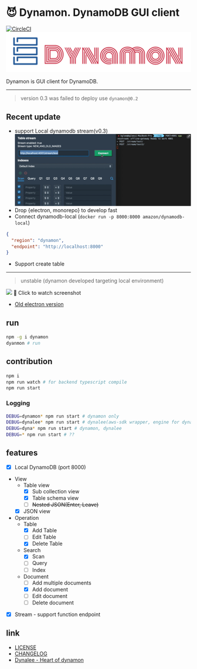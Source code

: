# :smiling_imp: Dynamon. DynamoDB GUI client
 [![CircleCI](https://circleci.com/gh/deptno/dynamon.svg?style=shield)](https://circleci.com/gh/deptno/dynamon)
![Logo](assets/dynamon.png)

Dynamon is GUI client for DynamoDB.

---
> version 0.3 was failed to deploy use `dynamon@0.2`
## Recent update
- support Local dynamodb stream(v0.3)
![Stream](assets/dynamon-stream.gif)
- Drop {electron, monorepo} to develop fast
- Connect dynamodb-local (`docker run -p 8000:8000 amazon/dynamodb-local`)
```json
{
  "region": "dynamon",
  "endpoint": "http://localhost:8000"
}
```
- Support create table

---

> unstable (dynamon developed targeting local environment)

[![](https://user-images.githubusercontent.com/1223020/38453064-7a2d421c-3a8a-11e8-821f-c607fff85642.png)](https://www.youtube.com/watch?v=UI9xyrAKAg0&feature=youtu.be)
:eyes: Click to watch screenshot

- [Old electron version](https://github.com/deptno/dynamon/releases)

## run

```bash
npm -g i dynamon
dyanmon # run
```

## contribution

```bash
npm i
npm run watch # for backend typescript compile
npm run start
```

### Logging

```bash
DEBUG=dynamon* npm run start # dynamon only
DEBUG=dynalee* npm run start # dynalee(aws-sdk wrapper, engine for dynamon)
DEBUG=dyna* npm run start # dynamon, dynalee
DEBUG=* npm run start # ??
```

## features

* [x] Local DynamoDB (port 8000)
* View
  * Table view
    * [x] Sub collection view
    * [x] Table schema view
    * [ ] ~~Nested JSON(Enter, Leave)~~
  * [x] JSON view
* Operation
  * Table
    * [x] Add Table
    * [ ] Edit Table
    * [x] Delete Table
  * Search
    * [x] Scan
    * [ ] Query
    * [ ] Index
  * Document
    * [ ] Add multiple documents
    * [x] Add document
    * [ ] Edit document
    * [ ] Delete document
* [x] Stream - support function endpoint
    
## link
- [LICENSE](LICENSE)
- [CHANGELOG](CHANGELOG)
- [Dynalee - Heart of dynamon](https://github.com/deptno/dynalee) 
